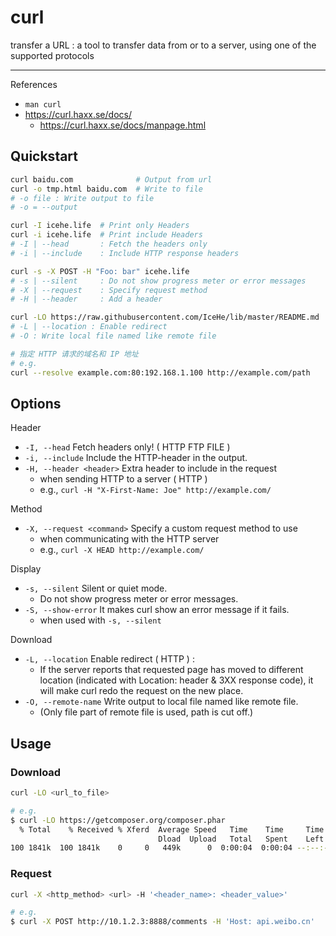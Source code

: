 # curl

transfer a URL : a tool to transfer data from or to a server, using one of the supported protocols

---

References

-   `man curl`
-   https://curl.haxx.se/docs/
    -   https://curl.haxx.se/docs/manpage.html

## Quickstart

```bash
curl baidu.com              # Output from url
curl -o tmp.html baidu.com  # Write to file
# -o file : Write output to file
# -o = --output

curl -I icehe.life  # Print only Headers
curl -i icehe.life  # Print include Headers
# -I | --head       : Fetch the headers only
# -i | --include    : Include HTTP response headers

curl -s -X POST -H "Foo: bar" icehe.life
# -s | --silent     : Do not show progress meter or error messages
# -X | --request    : Specify request method
# -H | --header     : Add a header

curl -LO https://raw.githubusercontent.com/IceHe/lib/master/README.md
# -L | --location : Enable redirect
# -O : Write local file named like remote file

# 指定 HTTP 请求的域名和 IP 地址
# e.g.
curl --resolve example.com:80:192.168.1.100 http://example.com/path
```

## Options

Header

-   `-I, --head` Fetch headers only! ( HTTP FTP FILE )
-   `-i, --include` Include the HTTP-header in the output.
-   `-H, --header <header>` Extra header to include in the request
    -   when sending HTTP to a server ( HTTP )
    -   e.g., `curl -H "X-First-Name: Joe" http://example.com/`

Method

-   `-X, --request <command>` Specify a custom request method to use
    -   when communicating with the HTTP server
    -   e.g., `curl -X HEAD http://example.com/`

Display

-   `-s, --silent` Silent or quiet mode.
    -   Do not show progress meter or error messages.
-   `-S, --show-error` It makes curl show an error message if it fails.
    -   when used with `-s, --silent`

Download

-   `-L, --location` Enable redirect ( HTTP ) :
    -   If the server reports that requested page has moved to different location (indicated with Location: header & 3XX response code), it will make curl redo the request on the new place.
-   `-O, --remote-name` Write output to local file named like remote file.
    -   (Only file part of remote file is used, path is cut off.)

## Usage

### Download

```bash
curl -LO <url_to_file>

# e.g.
$ curl -LO https://getcomposer.org/composer.phar
  % Total    % Received % Xferd  Average Speed   Time    Time     Time  Current
                                 Dload  Upload   Total   Spent    Left  Speed
100 1841k  100 1841k    0     0   449k      0  0:00:04  0:00:04 --:--:--  449k
```

### Request

```bash
curl -X <http_method> <url> -H '<header_name>: <header_value>'

# e.g.
$ curl -X POST http://10.1.2.3:8888/comments -H 'Host: api.weibo.cn'
```
